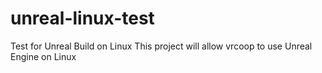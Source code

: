 # unreal-linux-test
Test for Unreal Build on Linux
This project will allow vrcoop to use Unreal Engine on Linux

